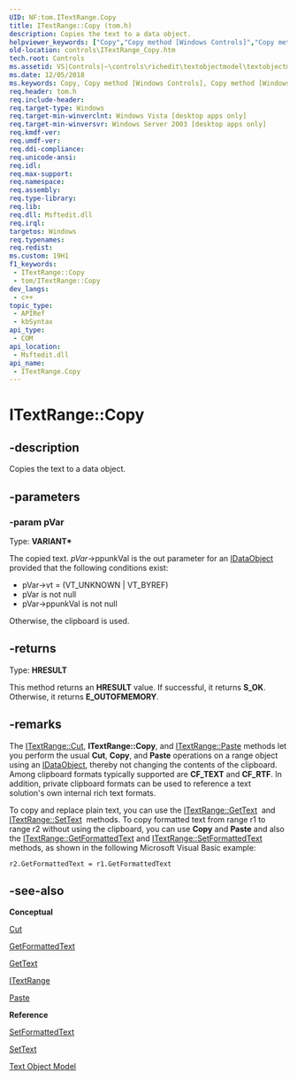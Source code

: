 ```yaml
---
UID: NF:tom.ITextRange.Copy
title: ITextRange::Copy (tom.h)
description: Copies the text to a data object.
helpviewer_keywords: ["Copy","Copy method [Windows Controls]","Copy method [Windows Controls]","ITextRange interface","ITextRange interface [Windows Controls]","Copy method","ITextRange.Copy","ITextRange::Copy","_win32_ITextRange_Copy","_win32_ITextRange_Copy_cpp","controls.ITextRange_Copy","controls._win32_ITextRange_Copy","tom/ITextRange::Copy"]
old-location: controls\ITextRange_Copy.htm
tech.root: Controls
ms.assetid: VS|Controls|~\controls\richedit\textobjectmodel\textobjectmodelreference\textobjectmodelinterfaces\copy.htm
ms.date: 12/05/2018
ms.keywords: Copy, Copy method [Windows Controls], Copy method [Windows Controls],ITextRange interface, ITextRange interface [Windows Controls],Copy method, ITextRange.Copy, ITextRange::Copy, _win32_ITextRange_Copy, _win32_ITextRange_Copy_cpp, controls.ITextRange_Copy, controls._win32_ITextRange_Copy, tom/ITextRange::Copy
req.header: tom.h
req.include-header: 
req.target-type: Windows
req.target-min-winverclnt: Windows Vista [desktop apps only]
req.target-min-winversvr: Windows Server 2003 [desktop apps only]
req.kmdf-ver: 
req.umdf-ver: 
req.ddi-compliance: 
req.unicode-ansi: 
req.idl: 
req.max-support: 
req.namespace: 
req.assembly: 
req.type-library: 
req.lib: 
req.dll: Msftedit.dll
req.irql: 
targetos: Windows
req.typenames: 
req.redist: 
ms.custom: 19H1
f1_keywords:
 - ITextRange::Copy
 - tom/ITextRange::Copy
dev_langs:
 - c++
topic_type:
 - APIRef
 - kbSyntax
api_type:
 - COM
api_location:
 - Msftedit.dll
api_name:
 - ITextRange.Copy
---
```


# ITextRange::Copy


## -description

Copies the text to a data object.

## -parameters

### -param pVar

Type: <b>VARIANT*</b>

The copied text. 
					<i>pVar</i>-&gt;ppunkVal is the out parameter for an 
					<a href="/windows/desktop/api/objidl/nn-objidl-idataobject">IDataObject</a> provided that the following conditions exist: 
					

<ul>
<li>pVar-&gt;vt = (VT_UNKNOWN | VT_BYREF) </li>
<li>pVar is not null </li>
<li>pVar-&gt;ppunkVal is not null </li>
</ul>
Otherwise, the clipboard is used.

## -returns

Type: <b>HRESULT</b>

This method returns an 
						<b>HRESULT</b> value. If successful, it returns <b>S_OK</b>. Otherwise, it returns <b>E_OUTOFMEMORY</b>.

## -remarks

The <a href="/windows/desktop/api/tom/nf-tom-itextrange-cut">ITextRange::Cut</a>, 
				<b>ITextRange::Copy</b>, and <a href="/windows/desktop/api/tom/nf-tom-itextrange-paste">ITextRange::Paste</a> methods let you perform the usual 
				<b>Cut</b>, <b>Copy</b>, and 
				<b>Paste</b> operations on a range object using an <a href="/windows/desktop/api/objidl/nn-objidl-idataobject">IDataObject</a>, thereby not changing the contents of the clipboard. Among clipboard formats typically supported are <b>CF_TEXT</b> and <b>CF_RTF</b>. In addition, private clipboard formats can be used to reference a text solution's own internal rich text formats.

To copy and replace plain text, you can use the <a href="/windows/desktop/api/tom/nf-tom-itextrange-gettext">ITextRange::GetText</a> 
				<b></b>and <a href="/windows/desktop/api/tom/nf-tom-itextrange-settext">ITextRange::SetText</a> 
				<b></b>methods. To copy formatted text from range r1 to range r2 without using the clipboard, you can use <b>Copy</b> and 
				<b>Paste</b> and also the <a href="/windows/desktop/api/tom/nf-tom-itextrange-getformattedtext">ITextRange::GetFormattedText</a> and <a href="/windows/desktop/api/tom/nf-tom-itextrange-setformattedtext">ITextRange::SetFormattedText</a> methods, as shown in the following Microsoft Visual Basic example:

<code>r2.GetFormattedText = r1.GetFormattedText</code>

## -see-also

<b>Conceptual</b>



<a href="/windows/desktop/api/tom/nf-tom-itextrange-cut">Cut</a>



<a href="/windows/desktop/api/tom/nf-tom-itextrange-getformattedtext">GetFormattedText</a>



<a href="/windows/desktop/api/tom/nf-tom-itextrange-gettext">GetText</a>



<a href="/windows/desktop/api/tom/nn-tom-itextrange">ITextRange</a>



<a href="/windows/desktop/api/tom/nf-tom-itextrange-paste">Paste</a>



<b>Reference</b>



<a href="/windows/desktop/api/tom/nf-tom-itextrange-setformattedtext">SetFormattedText</a>



<a href="/windows/desktop/api/tom/nf-tom-itextrange-settext">SetText</a>



<a href="/windows/desktop/Controls/text-object-model">Text Object Model</a>